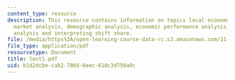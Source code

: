 ```yaml
---
content_type: resource
description: This resource contains information on topics local economy, cluster analysis,
  market analysis, demographic analysis, economic performance analysis, shift share
  analysis and interpreting shift share.
file: /media/https%3A/open-learning-course-data-rc.s3.amazonaws.com/11-967-special-studies-in-urban-studies-and-planning-economic-development-planning-skills-january-iap-2007/b1d2dcbecab2786d6eec610c3d756a0c_lect1.pdf
file_type: application/pdf
resourcetype: Document
title: lect1.pdf
uid: b1d2dcbe-cab2-786d-6eec-610c3d756a0c
---
```

